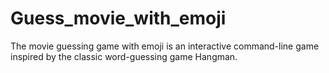 # Guess_movie_with_emoji
The movie guessing game with emoji is an interactive command-line game inspired by the classic word-guessing game Hangman.

